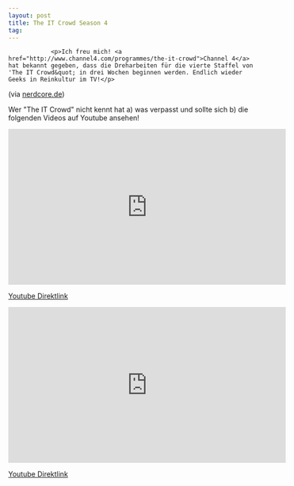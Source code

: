 ```yaml
---
layout: post
title: The IT Crowd Season 4
tag: 
---
```



                <p>Ich freu mich! <a href="http://www.channel4.com/programmes/the-it-crowd">Channel 4</a> hat bekannt gegeben, dass die Dreharbeiten für die vierte Staffel von 'The IT Crowd&quot; in drei Wochen beginnen werden. Endlich wieder Geeks in Reinkultur im TV!</p>
<p>(via <a href="http://www.nerdcore.de/wp/2010/02/15/it-crowd-s04-drehstart/">nerdcore.de</a>)</p>
<p>Wer &quot;The IT Crowd&quot; nicht kennt hat a) was verpasst und sollte sich b) die folgenden Videos auf Youtube ansehen!</p>
<iframe width="560" height="315" src="https://www.youtube.com/embed/iDbyYGrswtg" frameborder="0" allowfullscreen></iframe>
<p><a href="https://www.youtube.com/embed/iDbyYGrswtg">Youtube Direktlink</a></p>
<iframe width="560" height="315" src="https://www.youtube.com/embed/HWc3WY3fuZU" frameborder="0" allowfullscreen></iframe>
<p><a href="https://www.youtube.com/embed/HWc3WY3fuZU">Youtube Direktlink</a></p>
            
